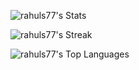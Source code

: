 <!-- ### Hi there 👋 -->
![rahuls77's Stats](https://github-readme-stats.vercel.app/api?username=rahuls77&theme=vue-dark&show_icons=true&hide_border=false&count_private=true)

![rahuls77's Streak](https://github-readme-streak-stats.herokuapp.com/?user=rahuls77&theme=vue-dark&hide_border=false)

![rahuls77's Top Languages](https://github-readme-stats.vercel.app/api/top-langs/?username=rahuls77&theme=vue-dark&show_icons=true&hide_border=false&layout=compact)
<!--
**RahulS77/RahulS77** is a ✨ _special_ ✨ repository because its `README.md` (this file) appears on your GitHub profile.

Here are some ideas to get you started:

- 🔭 I’m currently working on ...
- 🌱 I’m currently learning ...
- 👯 I’m looking to collaborate on ...
- 🤔 I’m looking for help with ...
- 💬 Ask me about ...
- 📫 How to reach me: ...
- 😄 Pronouns: ...
- ⚡ Fun fact: ...
-->
